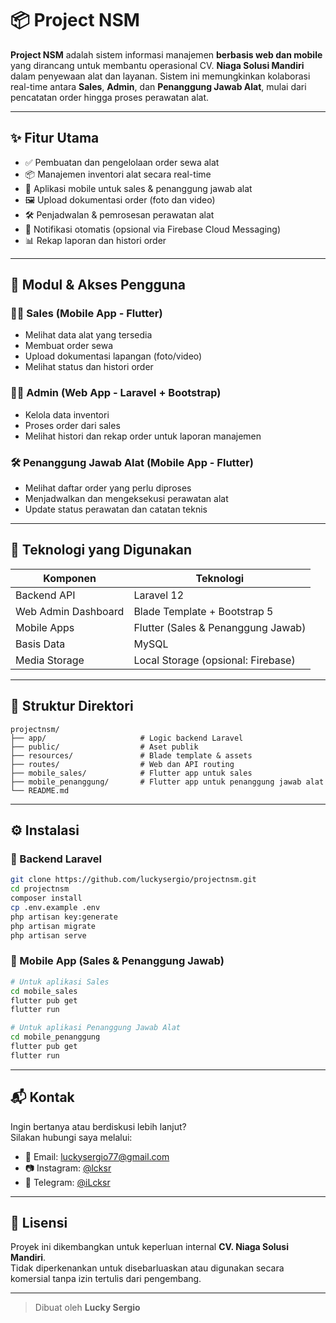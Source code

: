 # 📦 Project NSM

**Project NSM** adalah sistem informasi manajemen **berbasis web dan mobile** yang dirancang untuk membantu operasional CV. **Niaga Solusi Mandiri** dalam penyewaan alat dan layanan. Sistem ini memungkinkan kolaborasi real-time antara **Sales**, **Admin**, dan **Penanggung Jawab Alat**, mulai dari pencatatan order hingga proses perawatan alat.

---

## ✨ Fitur Utama

- ✅ Pembuatan dan pengelolaan order sewa alat  
- 📦 Manajemen inventori alat secara real-time  
- 📱 Aplikasi mobile untuk sales & penanggung jawab alat  
- 🖼️ Upload dokumentasi order (foto dan video)  
- 🛠️ Penjadwalan & pemrosesan perawatan alat  
- 🔔 Notifikasi otomatis (opsional via Firebase Cloud Messaging)  
- 📊 Rekap laporan dan histori order  

---

## 👥 Modul & Akses Pengguna

### 🧑‍💼 Sales (Mobile App - Flutter)
- Melihat data alat yang tersedia  
- Membuat order sewa  
- Upload dokumentasi lapangan (foto/video)  
- Melihat status dan histori order  

### 🧑‍💻 Admin (Web App - Laravel + Bootstrap)
- Kelola data inventori  
- Proses order dari sales  
- Melihat histori dan rekap order untuk laporan manajemen  

### 🛠️ Penanggung Jawab Alat (Mobile App - Flutter)
- Melihat daftar order yang perlu diproses  
- Menjadwalkan dan mengeksekusi perawatan alat  
- Update status perawatan dan catatan teknis  

---

## 🧰 Teknologi yang Digunakan

| Komponen             | Teknologi                          |
|----------------------|-------------------------------------|
| Backend API          | Laravel 12                          |
| Web Admin Dashboard  | Blade Template + Bootstrap 5        |
| Mobile Apps          | Flutter (Sales & Penanggung Jawab) |
| Basis Data           | MySQL                               |
| Media Storage        | Local Storage (opsional: Firebase)  |

---

## 📁 Struktur Direktori

```
projectnsm/
├── app/                     # Logic backend Laravel
├── public/                  # Aset publik
├── resources/               # Blade template & assets
├── routes/                  # Web dan API routing
├── mobile_sales/            # Flutter app untuk sales
├── mobile_penanggung/       # Flutter app untuk penanggung jawab alat
└── README.md
```

---

## ⚙️ Instalasi

### 🔧 Backend Laravel

```bash
git clone https://github.com/luckysergio/projectnsm.git
cd projectnsm
composer install
cp .env.example .env
php artisan key:generate
php artisan migrate
php artisan serve
```

### 📱 Mobile App (Sales & Penanggung Jawab)

```bash
# Untuk aplikasi Sales
cd mobile_sales
flutter pub get
flutter run

# Untuk aplikasi Penanggung Jawab Alat
cd mobile_penanggung
flutter pub get
flutter run
```

---

## 📬 Kontak

Ingin bertanya atau berdiskusi lebih lanjut?  
Silakan hubungi saya melalui:

- 📧 Email: luckysergio77@gmail.com  
- 📷 Instagram: [@lcksr](https://instagram.com/lcksr)  
- 💬 Telegram: [@iLcksr](https://t.me/iLcksr)

---

## 📝 Lisensi

Proyek ini dikembangkan untuk keperluan internal **CV. Niaga Solusi Mandiri**.  
Tidak diperkenankan untuk disebarluaskan atau digunakan secara komersial tanpa izin tertulis dari pengembang.

---

> Dibuat oleh **Lucky Sergio**
